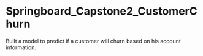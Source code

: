 # Springboard_Capstone2_CustomerChurn
Built a model to predict if a customer will churn based on his account information.
